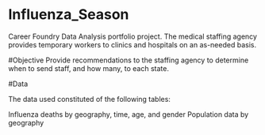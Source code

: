 # Influenza_Season
Career Foundry Data Analysis portfolio project. The medical staffing agency provides temporary workers to clinics and hospitals on an as-needed basis. 


#Objective 
Provide recommendations to the staffing agency to determine when to send staff, and how many, to each state.

#Data

The data used constituted of the following tables:

Influenza deaths by geography, time, age, and gender
Population data by geography
